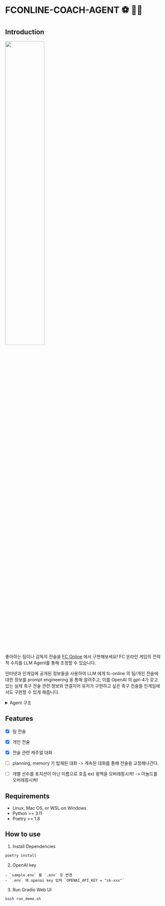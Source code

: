 # FCONLINE-COACH-AGENT  :soccer: :technologist:

## Introduction

<!-- ![short_example](https://github.com/hskimim/fconline-coach-agent/assets/38967492/91502507-50a8-497e-b001-cba1189e5268) -->

<img src = "https://github.com/hskimim/fconline-coach-agent/assets/38967492/91502507-50a8-497e-b001-cba1189e5268" width="50%" height="50%">

좋아하는 팀이나 감독의 전술을 [FC Online](https://fconline.nexon.com/main/index) 에서 구현해보세요! FC 온라인 게임의 전략적 수치를 LLM Agent를 통해 조정할 수 있습니다.

인터넷과 인게임에 공개된 정보들을 사용하여 LLM 에게 fc-online 의 팀/개인 전술에 대한 정보를 prompt engineering 을 통해 알려주고, 이를 OpenAI 의 gpt-4가 갖고 있는 실제 축구 전술 관련 정보와 연결지어 유저가 구현하고 싶은 축구 전술을 인게임에서도 구현할 수 있게 해줍니다.

<details>
  <summary>Agent 구조</summary>

  ![diagram](https://github.com/hskimim/fconline-coach-agent/assets/38967492/6c4edb0c-3908-47fe-b4fa-6deffcd542c4)

</details>


## Features
- [X] 팀 전술
- [X] 개인 전술
- [X] 전술 관련 캐주얼 대화
- [ ] planning, memory 가 탑재된 대화 -> 계속된 대화를 통해 전술을 교정해나간다.
- [ ] 개별 선수를 포지션이 아닌 이름으로 호출 ex) 윙백을 오버래핑시켜! -> 아놀드를 오버래핑시켜!


## Requirements
- Linux, Mac OS, or WSL on Windows
- Python >= 3.11
- Poetry >= 1.8

## How to use

1. Install Dependencies

```bash
poetry install
```

2. OpenAI key
```
- `sample.env` 를 `.env` 로 변경
- `.env` 에 openai key 입력 `OPENAI_API_KEY = "sk-xxx"`
```

3. Run Gradio Web UI

```bash
bash run_demo.sh 
```
